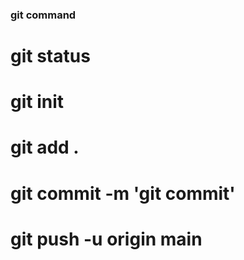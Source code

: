 ### git command
# git status
# git init
# git add .
# git commit -m 'git commit'
# git push -u origin main
